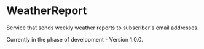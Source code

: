 # WeatherReport
Service that sends weekly weather reports to subscriber's email addresses.
    
Currently in the phase of development - Version 1.0.0.